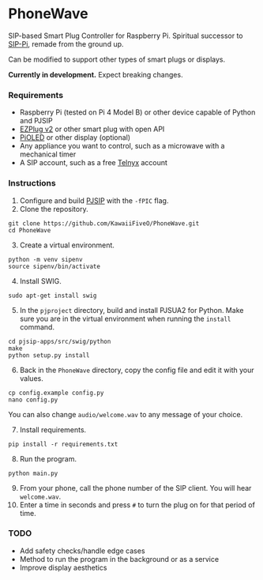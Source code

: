 # PhoneWave

SIP-based Smart Plug Controller for Raspberry Pi. Spiritual successor to [SIP-Pi](https://github.com/KawaiiFiveO/SIP-Pi), remade from the ground up.

Can be modified to support other types of smart plugs or displays.

**Currently in development.** Expect breaking changes.

### Requirements

- Raspberry Pi (tested on Pi 4 Model B) or other device capable of Python and PJSIP
- [EZPlug v2](https://www.th3dstudio.com/product/ezplug-open-source-wifi-smart-plug/) or other smart plug with open API
- [PiOLED](https://www.amazon.com/dp/B07V4FRSKK) or other display (optional)
- Any appliance you want to control, such as a microwave with a mechanical timer
- A SIP account, such as a free [Telnyx](https://telnyx.com/) account

### Instructions

1. Configure and build [PJSIP](https://github.com/pjsip/pjproject) with the `-fPIC` flag.
2. Clone the repository.
```
git clone https://github.com/KawaiiFiveO/PhoneWave.git
cd PhoneWave
```
3. Create a virtual environment.
```
python -m venv sipenv
source sipenv/bin/activate
```
4. Install SWIG.
```
sudo apt-get install swig
```
5. In the `pjproject` directory, build and install PJSUA2 for Python. Make sure you are in the virtual environment when running the `install` command.
```
cd pjsip-apps/src/swig/python
make
python setup.py install
```
6. Back in the `PhoneWave` directory, copy the config file and edit it with your values.
```
cp config.example config.py
nano config.py
```
You can also change `audio/welcome.wav` to any message of your choice.

7. Install requirements.
```
pip install -r requirements.txt
```
8. Run the program.
```
python main.py
```
9. From your phone, call the phone number of the SIP client. You will hear `welcome.wav`.
10. Enter a time in seconds and press `#` to turn the plug on for that period of time.

### TODO

- Add safety checks/handle edge cases
- Method to run the program in the background or as a service
- Improve display aesthetics